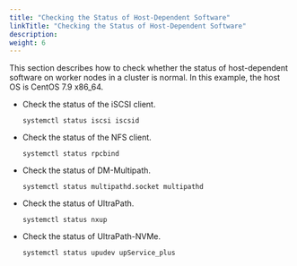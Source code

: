 ```yaml
---
title: "Checking the Status of Host-Dependent Software"
linkTitle: "Checking the Status of Host-Dependent Software"
description: 
weight: 6
---
```


This section describes how to check whether the status of host-dependent software on worker nodes in a cluster is normal. In this example, the host OS is CentOS 7.9 x86\_64.

-   Check the status of the iSCSI client.

    ```
    systemctl status iscsi iscsid 
    ```

-   Check the status of the NFS client.

    ```
    systemctl status rpcbind 
    ```

-   Check the status of DM-Multipath.

    ```
    systemctl status multipathd.socket multipathd
    ```

-   Check the status of UltraPath.

    ```
    systemctl status nxup
    ```

-   Check the status of UltraPath-NVMe.

    ```
    systemctl status upudev upService_plus
    ```

